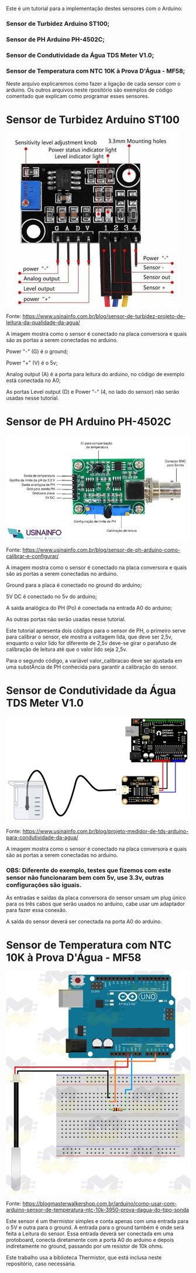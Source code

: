 Este é um tutorial para a implementação destes sensores com o Arduino:

### Sensor de Turbidez Arduino ST100; 
### Sensor de PH Arduino PH-4502C; 
### Sensor de Condutividade da Água TDS Meter V1.0; 
### Sensor de Temperatura com NTC 10K à Prova D'Água - MF58;

Neste arquivo explicaremos como fazer a ligação de cada sensor com o arduino. Os outros arquivos neste rpositório são exemplos de código comentado que explicam como programar esses sensores.


# Sensor de Turbidez Arduino ST100
![Conexão do sensor de turbidez](figs/turbidez.png)

Fonte: https://www.usinainfo.com.br/blog/sensor-de-turbidez-projeto-de-leitura-da-qualidade-da-agua/

A imagem mostra como o sensor é conectado na placa conversora e quais são as portas a serem conectadas no arduino.

Power "-" (G) é o ground;

Power "+" (V) é o 5v;

Analog output (A) é a porta para leitura do arduino, no código de exemplo está conectada no A0;

As portas Level output (D) e Power "-" (4, no lado do sensor) não serão usadas nesse tutorial.

# Sensor de PH Arduino PH-4502C
![Conexão do sensor de PH](figs/PH.png)

Fonte: https://www.usinainfo.com.br/blog/sensor-de-ph-arduino-como-calibrar-e-configurar/

A imagem mostra como o sensor é conectado na placa conversora e quais são as portas a serem conectadas no arduino.

Ground para a placa é conectado no ground do arduino;

5V DC é conectado no 5v do arduino;

A saída analógica do PH (Po) é conectada na entrada A0 do arduino;

As outras portas não serão usadas nesse tutorial.

Este tutorial apresenta dois códigos para o sensor de PH, o primeiro serve para calibrar o sensor, ele mostra a voltagem lida, que deve ser 2,5v, enquanto o valor lido for diferente de 2,5v deve-se girar o parafuso de calibração de leitura até que o valor lido seja 2,5v.

Para o segundo código, a variável valor_calibracao deve ser ajustada em uma substÂncia de PH conhecida para garantir a calibração do sensor.

# Sensor de Condutividade da Água TDS Meter V1.0

![Conexão do sensor de TDS](figs/TDS.png)

Fonte: https://www.usinainfo.com.br/blog/projeto-medidor-de-tds-arduino-para-condutividade-da-agua/

A imagem mostra como o sensor é conectado na placa conversora e quais são as portas a serem conectadas no arduino.

### OBS: Diferente do exemplo, testes que fizemos com este sensor não funcionaram bem com 5v, use 3.3v, outras configurações são iguais.

As entradas e saídas da placa conversora do sensor unsam um plug único para os três cabos que serão usados no arduino, cabe usar um adaptador para fazer essa conexão.

A saída do sensor deverá ser conectada na porta A0 do arduino.

# Sensor de Temperatura com NTC 10K à Prova D'Água - MF58

![Conexão do sensor de temperatura](figs/Temp.png)

Fonte: https://blogmasterwalkershop.com.br/arduino/como-usar-com-arduino-sensor-de-temperatura-ntc-10k-3950-prova-dagua-do-tipo-sonda

Este sensor é um thermistor simples e conta apenas com uma entrada para o 5V e outra para o ground. A entrada para o ground também é onde será feita a Leitura do sensor. Essa entrada deverá ser conectada em uma protoboard, conecta diretamente com a porta A0 do arduino e depois indiretamente no ground, passando por um resistor de 10k ohms.

Este trabalho usa a biblioteca Thermistor, que está inclusa neste repositório, caso necessária.
